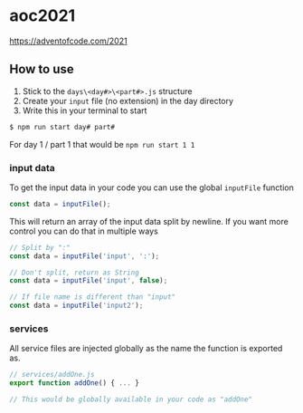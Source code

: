 # aoc2021

https://adventofcode.com/2021

## How to use

1. Stick to the `days\<day#>\<part#>.js` structure
2. Create your `input` file (no extension) in the day directory
3. Write this in your terminal to start
```bash
$ npm run start day# part#
```

For day 1 / part 1 that would be `npm run start 1 1`


### input data
To get the input data in your code you can use the global `inputFile` function
```js
const data = inputFile();
```

This will return an array of the input data split by newline.
If you want more control you can do that in multiple ways

```js
// Split by ":"
const data = inputFile('input', ':');

// Don't split, return as String
const data = inputFile('input', false);

// If file name is different than "input"
const data = inputFile('input2');
```

### services
All service files are injected globally as the name the function is exported as.

```js
// services/addOne.js
export function addOne() { ... }

// This would be globally available in your code as "addOne"
```
